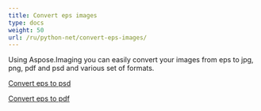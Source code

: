 ```yaml
---
title: Convert eps images
type: docs
weight: 50
url: /ru/python-net/convert-eps-images/
---
```


Using Aspose.Imaging you can easily convert your images from eps to jpg, png, pdf and psd and various set of formats.

[Convert eps to psd](/imaging/ru/python-net/convert-eps-to-psd/)

[Convert eps to pdf](/imaging/ru/python-net/convert-eps-to-pdf/)
